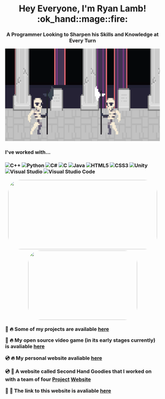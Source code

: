 <h1 align="center">Hey Everyone, I'm Ryan Lamb! :ok_hand::mage::fire:</h1>
<h3 align="center">A Programmer Looking to Sharpen his Skills and Knowledge at Every Turn </h3>

<p align="left">
 <p align="center">
 <img width="900" height="300" src="/media/WKsygioFNM.gif">
</p>
<p align="left">  
<h3> I've worked with... <h3>

<img alt="C++" src="https://img.shields.io/badge/c++-%2300599C.svg?style=for-the-badge&logo=c%2B%2B&logoColor=white"/>
<img alt="Python" src="https://img.shields.io/badge/python-%2314354C.svg?style=for-the-badge&logo=python&logoColor=white"/>
<img alt="C#" src="https://img.shields.io/badge/c%23-%23239120.svg?style=for-the-badge&logo=c-sharp&logoColor=white"/>
<img alt="C" src="https://img.shields.io/badge/c-%2300599C.svg?style=for-the-badge&logo=c&logoColor=white"/>
<img alt="Java" src="https://img.shields.io/badge/java-%23ED8B00.svg?style=for-the-badge&logo=java&logoColor=white"/>                                       
<img alt="HTML5" src="https://img.shields.io/badge/html5-%23E34F26.svg?style=for-the-badge&logo=html5&logoColor=white"/>
<img alt="CSS3" src="https://img.shields.io/badge/css3-%231572B6.svg?style=for-the-badge&logo=css3&logoColor=white"/>
<img alt="Unity" src="https://img.shields.io/badge/unity-%23000000.svg?style=for-the-badge&logo=unity&logoColor=white"/>
<img alt="Visual Studio" src="https://img.shields.io/badge/VisualStudio-5C2D91.svg?style=for-the-badge&logo=visual-studio&logoColor=white"/> 
<img alt="Visual Studio Code" src="https://img.shields.io/badge/VisualStudioCode-0078d7.svg?style=for-the-badge&logo=visual-studio-code&logoColor=white"/>
  
</p>

<p align="center">
<img width="485" height="225" src="https://github-readme-stats.vercel.app/api?username=rclamb27&show_icons=true&theme=tokyonight&include_all_commits=true&hide=stars" style="border-radius:40px;">
<img width="355" height="225" src="https://github-readme-stats.vercel.app/api/top-langs/?username=rclamb27&theme=tokyonight&layout=compact" style="border-radius:40px;">

</p>
  <div style="margin-bottom: 10px"> 
  
  <!--Projects-->
  <a> :dragon: :fire: Some of my projects are available </a>
  <a href="https://github.com/rclamb27?tab=repositories"> here</a>
  
 
  <!--Open Source-->
  <a> :mage: :fire: My open source video game (in its early stages currently) is avaliable </a>
  <a href="https://github.com/rclamb27/First-Necromancer-Game.git"> here</a>
   <!--Personal Project-->
  <a> :cd: :fire: My personal website avaliable </a>
  <a href="https://rclamb27.github.io/"> here</a>

  <!--Website Project-->
  <a> :cd: :floppy_disk: A website called Second Hand Goodies that I worked on with a team of four </a>
  <a href="https://github.com/KonechyJ/CPSC-362_Project1"> Project</a> <a href="http://secondhandgoodies.com/"> Website</a>
  <!--Website Link-->
  <a> :dvd: :floppy_disk: The link to this website is avaliable </a>
  <a href="http://secondhandgoodies.com/"> here</a>
